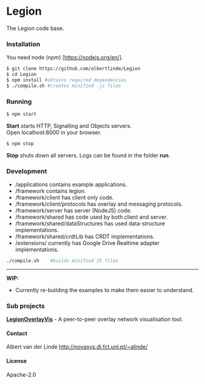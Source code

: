 # Legion

The Legion code base.

### Installation
You need node (npm) [https://nodejs.org/en/].
```sh
$ git clone https://github.com/albertlinde/Legion
$ cd Legion
$ npm install #obtains required dependencies
$ ./compile.sh #creates minified .js files
```

### Running
```sh
$ npm start
```
**Start** starts HTTP, Signalling and Objects servers. \
Open localhost:8000 in your browser.

```sh
$ npm stop
```
**Stop** shuts down all servers.
Logs can be found in the folder **run**.

### Development

 - /applications contains example applications.
 - /framework contains legion.
 - /framework/client has client only code.
 - /framework/client/protocols has overlay and messaging protocols.
 - /framework/server has server (NodeJS) code.
 - /framework/shared has code used by both client and server.
 - /framework/shared/dataStructures has used data-structure implementations.
 - /framework/shared/crdtLib has CRDT implementations.
 - /extensions/ currently has Google Drive Realtime adapter implementations.

```sh
./compile.sh    #builds minified JS files
```

---

**WIP:**
* Currently re-building the examples to make them easier to understand. 

### Sub projects
[**LegionOverlayVis**](https://github.com/albertlinde/LegionOverlayVis) - A peer-to-peer overlay network visualisation tool.

#### Contact
Albert van der Linde http://novasys.di.fct.unl.pt/~alinde/

#### License
Apache-2.0
